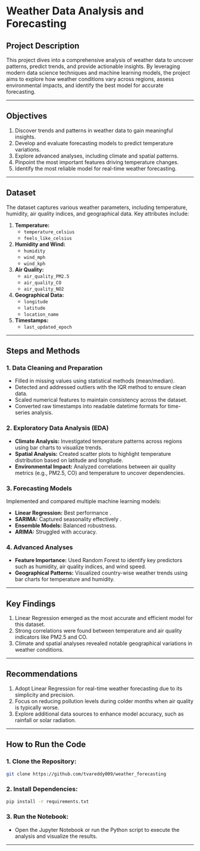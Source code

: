 # Weather Data Analysis and Forecasting

## Project Description
This project dives into a comprehensive analysis of weather data to uncover patterns, predict trends, and provide actionable insights. By leveraging modern data science techniques and machine learning models, the project aims to explore how weather conditions vary across regions, assess environmental impacts, and identify the best model for accurate forecasting.

---

## Objectives
1. Discover trends and patterns in weather data to gain meaningful insights.  
2. Develop and evaluate forecasting models to predict temperature variations.  
3. Explore advanced analyses, including climate and spatial patterns.  
4. Pinpoint the most important features driving temperature changes.  
5. Identify the most reliable model for real-time weather forecasting.  

---

## Dataset
The dataset captures various weather parameters, including temperature, humidity, air quality indices, and geographical data. Key attributes include:

1. **Temperature:** 
   - `temperature_celsius` 
   - `feels_like_celsius`
2. **Humidity and Wind:**
   - `humidity`
   - `wind_mph`
   - `wind_kph`
3. **Air Quality:**
   - `air_quality_PM2.5`
   - `air_quality_CO`
   - `air_quality_NO2`
4. **Geographical Data:**
   - `longitude`
   - `latitude`
   - `location_name`
5. **Timestamps:**
   - `last_updated_epoch`

---

## Steps and Methods

### 1. Data Cleaning and Preparation
- Filled in missing values using statistical methods (mean/median).  
- Detected and addressed outliers with the IQR method to ensure clean data.  
- Scaled numerical features to maintain consistency across the dataset.  
- Converted raw timestamps into readable datetime formats for time-series analysis.  

### 2. Exploratory Data Analysis (EDA)
- **Climate Analysis:** Investigated temperature patterns across regions using bar charts to visualize trends.  
- **Spatial Analysis:** Created scatter plots to highlight temperature distribution based on latitude and longitude.  
- **Environmental Impact:** Analyzed correlations between air quality metrics (e.g., PM2.5, CO) and temperature to uncover dependencies.  

### 3. Forecasting Models
Implemented and compared multiple machine learning models:
- **Linear Regression:** Best performance .  
- **SARIMA:** Captured seasonality effectively .  
- **Ensemble Models:** Balanced robustness.  
- **ARIMA:** Struggled with accuracy.  

### 4. Advanced Analyses
- **Feature Importance:** Used Random Forest to identify key predictors such as humidity, air quality indices, and wind speed.  
- **Geographical Patterns:** Visualized country-wise weather trends using bar charts for temperature and humidity.  

---

## Key Findings
1. Linear Regression emerged as the most accurate and efficient model for this dataset.  
2. Strong correlations were found between temperature and air quality indicators like PM2.5 and CO.  
3. Climate and spatial analyses revealed notable geographical variations in weather conditions.  

---

## Recommendations
1. Adopt Linear Regression for real-time weather forecasting due to its simplicity and precision.  
2. Focus on reducing pollution levels during colder months when air quality is typically worse.  
3. Explore additional data sources to enhance model accuracy, such as rainfall or solar radiation.  

---

## How to Run the Code

### 1. Clone the Repository:
```bash
git clone https://github.com/tvareddy009/weather_forecasting
```

### 2. Install Dependencies:
```bash
pip install -r requirements.txt
```

### 3. Run the Notebook:
- Open the Jupyter Notebook or run the Python script to execute the analysis and visualize the results.  

---
